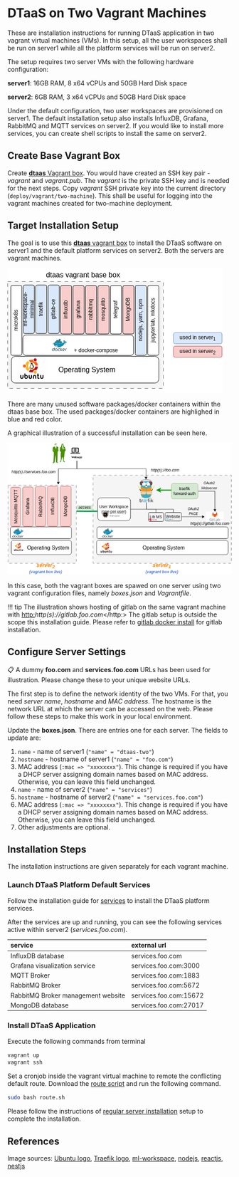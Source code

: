 # DTaaS on Two Vagrant Machines

These are installation instructions for running DTaaS application
in two vagrant virtual machines (VMs). In this setup, all the user workspaces
shall be run on server1 while all the platform services will be run on server2.

The setup requires two server VMs with the following hardware configuration:

**server1**: 16GB RAM, 8 x64 vCPUs and 50GB Hard Disk space

**server2**: 6GB RAM, 3 x64 vCPUs and 50GB Hard Disk space

Under the default configuration, two user workspaces are provisioned on server1.
The default installation setup also installs
InfluxDB, Grafana, RabbitMQ and MQTT services on server2.
If you would like to install more services,
you can create shell scripts to install the same on server2.

## Create Base Vagrant Box

Create [**dtaas** Vagrant box](base-box.md).
You would have created an SSH key pair - _vagrant_ and _vagrant.pub_.
The _vagrant_ is the private SSH key and is needed for the next steps.
Copy _vagrant_ SSH private key into the current directory (`deploy/vagrant/two-machine`).
This shall be useful for logging into the vagrant
machines created for two-machine deployment.

## Target Installation Setup

The goal is to use this [**dtaas** vagrant box](base-box.md)
to install the DTaaS software on server1 and
the default platform services on server2. Both the servers
are vagrant machines.

![DTaaS vagrant box package use](two-machine-use-legend.png)

There are many unused software packages/docker containers within
the dtaas base box.
The used packages/docker containers are highlighed in blue and red color.

A graphical illustration of a successful installation can be
seen here.

![Two vagrant machine](two-machine.png)

In this case, both the vagrant boxes are spawed on one server using
two vagrant configuration files, namely _boxes.json_ and _Vagrantfile_.

!!! tip
    The illustration shows hosting of gitlab on the same
    vagrant machine with <http:>_http(s)://gitlab.foo.com_</http:>
    The gitlab setup is outside the scope this installation
    guide. Please refer to
    [gitlab docker install](https://docs.gitlab.com/ee/install/docker.html)
    for gitlab installation.

## Configure Server Settings

:clipboard: A dummy **foo.com** and **services.foo.com**  URLs
has been used for illustration.
Please change these to your unique website URLs.

The first step is to define the network identity of the two VMs.
For that, you need _server name_, _hostname_ and _MAC address_.
The hostname is the network URL at which the server can be accessed on the web.
Please follow these steps to make this work in your local environment.

Update the **boxes.json**. There are entries one for each server.
The fields to update are:

  1. `name` - name of server1 (`"name" = "dtaas-two"`)
  1. `hostname` - hostname of server1 (`"name" = "foo.com"`)
  1. MAC address (`:mac => "xxxxxxxx"`).
  This change is required if you have a DHCP server assigning domain names
  based on MAC address. Otherwise, you can leave this field unchanged.
  1. `name` - name of server2 (`"name" = "services"`)
  1. `hostname` - hostname of server2 (`"name" = "services.foo.com"`)
  1. MAC address (`:mac => "xxxxxxxx"`).
     This change is required if you have a DHCP server assigning domain
     names based on MAC address. Otherwise, you can leave this field unchanged.
  1. Other adjustments are optional.

## Installation Steps

The installation instructions are given separately for each vagrant machine.

### Launch DTaaS Platform Default Services

Follow the installation guide for [services](../services.md)
to install the DTaaS platform services.

After the services are up and running,
you can see the following services active within server2 (_services.foo.com_).

| service | external url |
|:---|:---|
| InfluxDB database | services.foo.com |
| Grafana visualization service | services.foo.com:3000 |
| MQTT Broker | services.foo.com:1883 |
| RabbitMQ Broker | services.foo.com:5672 |
| RabbitMQ Broker management website | services.foo.com:15672 |
| MongoDB database | services.foo.com:27017 |

### Install DTaaS Application

Execute the following commands from terminal

```bash
vagrant up
vagrant ssh
```

Set a cronjob inside the vagrant virtual
machine to remote the conflicting default route.
Download the [route script](route.sh) and run
the following command.

```bash
sudo bash route.sh
```

Please follow the instructions of [regular server installation](../host.md)
setup to complete the installation.

## References

Image sources: [Ubuntu logo](https://logodix.com/linux-ubuntu),
[Traefik logo](https://www.laub-home.de/wiki/Traefik_SSL_Reverse_Proxy_f%C3%BCr_Docker_Container),
[ml-workspace](https://github.com/ml-tooling/ml-workspace),
[nodejs](https://www.metachris.com/2017/01/how-to-install-nodejs-7-on-ubuntu-and-centos/),
[reactjs](https://krify.co/about-reactjs/),
[nestjs](https://camunda.com/blog/2019/10/nestjs-tx-email/)
